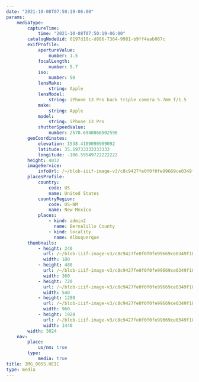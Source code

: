 ```yaml
---
date: "2021-10-08T07:50:19-06:00"
params:
    mediaType:
        captureTime:
            time: "2021-10-08T07:50:19-06:00"
        catalogNodeUid: 0197d10c-d886-7364-9981-b9ff4eab087c
        exifProfile:
            apertureValue:
                number: 1.5
            focalLength:
                number: 5.7
            iso:
                number: 50
            lensMake:
                string: Apple
            lensModel:
                string: iPhone 13 Pro back triple camera 5.7mm f/1.5
            make:
                string: Apple
            model:
                string: iPhone 13 Pro
            shutterSpeedValue:
                number: 2570.6940860502596
        geoCoordinates:
            elevation: 1538.4109090909092
            latitude: 35.19733333333333
            longitude: -106.59549722222222
        height: 4032
        imageService:
            infoUrl: /~/blob-iiif-image-v3/c8c9427fe0f0f0fe99669ce0349f1842ed89c411a26398e2cfceee0d0377fc6b/info.json
        placesProfile:
            country:
                code: US
                name: United States
            countryRegion:
                code: US-NM
                name: New Mexico
            places:
                - kind: admin2
                  name: Bernalillo County
                - kind: locality
                  name: Albuquerque
        thumbnails:
            - height: 240
              url: /~/blob-iiif-image-v3/c8c9427fe0f0f0fe99669ce0349f1842ed89c411a26398e2cfceee0d0377fc6b/full/180%2C240/0/default.jpg
              width: 180
            - height: 480
              url: /~/blob-iiif-image-v3/c8c9427fe0f0f0fe99669ce0349f1842ed89c411a26398e2cfceee0d0377fc6b/full/360%2C480/0/default.jpg
              width: 360
            - height: 720
              url: /~/blob-iiif-image-v3/c8c9427fe0f0f0fe99669ce0349f1842ed89c411a26398e2cfceee0d0377fc6b/full/540%2C720/0/default.jpg
              width: 540
            - height: 1280
              url: /~/blob-iiif-image-v3/c8c9427fe0f0f0fe99669ce0349f1842ed89c411a26398e2cfceee0d0377fc6b/full/960%2C1280/0/default.jpg
              width: 960
            - height: 1920
              url: /~/blob-iiif-image-v3/c8c9427fe0f0f0fe99669ce0349f1842ed89c411a26398e2cfceee0d0377fc6b/full/1440%2C1920/0/default.jpg
              width: 1440
        width: 3024
    nav:
        place:
            us/nm: true
        type:
            media: true
title: IMG_0055.HEIC
type: media
---
```

